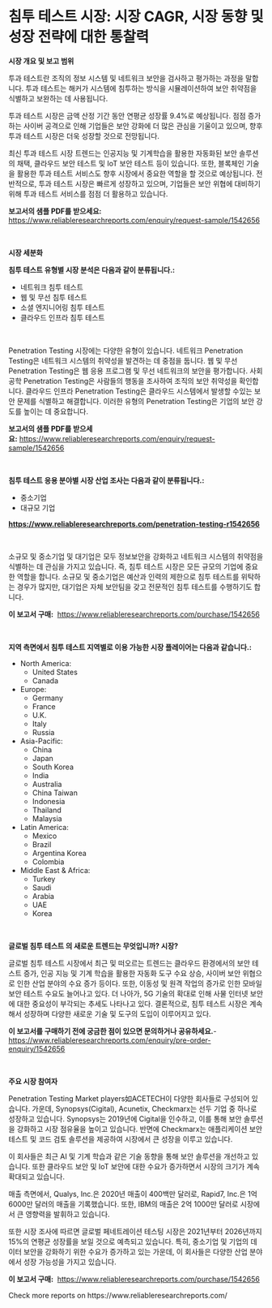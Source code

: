 <p><h1>침투 테스트 시장: 시장 CAGR, 시장 동향 및 성장 전략에 대한 통찰력</h1></p><p><strong>시장 개요 및 보고 범위</strong></p>
<p><p>투과 테스트란 조직의 정보 시스템 및 네트워크 보안을 검사하고 평가하는 과정을 말합니다. 투과 테스트는 해커가 시스템에 침투하는 방식을 시뮬레이션하여 보안 취약점을 식별하고 보완하는 데 사용됩니다. </p><p>투과 테스트 시장은 금액 산정 기간 동안 연평균 성장률 9.4%로 예상됩니다. 점점 증가하는 사이버 공격으로 인해 기업들은 보안 강화에 더 많은 관심을 기울이고 있으며, 향후 투과 테스트 시장은 더욱 성장할 것으로 전망됩니다. </p><p>최신 투과 테스트 시장 트렌드는 인공지능 및 기계학습을 활용한 자동화된 보안 솔루션의 채택, 클라우드 보안 테스트 및 IoT 보안 테스트 등이 있습니다. 또한, 블록체인 기술을 활용한 투과 테스트 서비스도 향후 시장에서 중요한 역할을 할 것으로 예상됩니다. 전반적으로, 투과 테스트 시장은 빠르게 성장하고 있으며, 기업들은 보안 위협에 대비하기 위해 투과 테스트 서비스를 점점 더 활용하고 있습니다.</p></p>
<p><strong>보고서의 샘플 PDF를 받으세요:</strong> <a href="https://www.reliableresearchreports.com/enquiry/request-sample/1542656">https://www.reliableresearchreports.com/enquiry/request-sample/1542656</a></p>
<p>&nbsp;</p>
<p><strong>시장 세분화</strong></p>
<p><strong>침투 테스트 유형별 시장 분석은 다음과 같이 분류됩니다.:</strong></p>
<p><ul><li>네트워크 침투 테스트</li><li>웹 및 무선 침투 테스트</li><li>소셜 엔지니어링 침투 테스트</li><li>클라우드 인프라 침투 테스트</li></ul></p>
<p>&nbsp;</p>
<p><p>Penetration Testing 시장에는 다양한 유형이 있습니다. 네트워크 Penetration Testing은 네트워크 시스템의 취약성을 발견하는 데 중점을 둡니다. 웹 및 무선 Penetration Testing은 웹 응용 프로그램 및 무선 네트워크의 보안을 평가합니다. 사회 공학 Penetration Testing은 사람들의 행동을 조사하여 조직의 보안 취약성을 확인합니다. 클라우드 인프라 Penetration Testing은 클라우드 시스템에서 발생할 수있는 보안 문제를 식별하고 해결합니다. 이러한 유형의 Penetration Testing은 기업의 보안 강도를 높이는 데 중요합니다.</p></p>
<p><strong>보고서의 샘플 PDF를 받으세요:</strong>&nbsp;<a href="https://www.reliableresearchreports.com/enquiry/request-sample/1542656">https://www.reliableresearchreports.com/enquiry/request-sample/1542656</a></p>
<p>&nbsp;</p>
<p><strong> 침투 테스트 응용 분야별 시장 산업 조사는 다음과 같이 분류됩니다.:</strong></p>
<p><ul><li>중소기업</li><li>대규모 기업</li></ul></p>
<p><strong><a href="https://www.reliableresearchreports.com/penetration-testing-r1542656">https://www.reliableresearchreports.com/penetration-testing-r1542656</a></strong></p>
<p>&nbsp;</p>
<p><p>소규모 및 중소기업 및 대기업은 모두 정보보안을 강화하고 네트워크 시스템의 취약점을 식별하는 데 관심을 가지고 있습니다. 즉, 침투 테스트 시장은 모든 규모의 기업에 중요한 역할을 합니다. 소규모 및 중소기업은 예산과 인력의 제한으로 침투 테스트를 위탁하는 경우가 많지만, 대기업은 자체 보안팀을 갖고 전문적인 침투 테스트를 수행하기도 합니다.</p></p>
<p><strong>이 보고서 구매:</strong>&nbsp; <a href="https://www.reliableresearchreports.com/purchase/1542656">https://www.reliableresearchreports.com/purchase/1542656</a></p>
<p>&nbsp;</p>
<p><strong>지역 측면에서 침투 테스트 지역별로 이용 가능한 시장 플레이어는 다음과 같습니다.:</strong></p>
<p><ul>
    <li>
        North America:
        <ul>
            <li>United States</li>
            <li>Canada</li>
        </ul>
    </li>
    <li>
        Europe:
        <ul>
            <li>Germany</li>
            <li>France</li>
            <li>U.K.</li>
            <li>Italy</li>
            <li>Russia</li>
        </ul>
    </li>
    <li>
        Asia-Pacific:
        <ul>
            <li>China</li>
            <li>Japan</li>
            <li>South Korea</li>
            <li>India</li>
            <li>Australia</li>
            <li>China Taiwan</li>
            <li>Indonesia</li>
            <li>Thailand</li>
            <li>Malaysia</li>
        </ul>
    </li>
    <li>
        Latin America:
        <ul>
            <li>Mexico</li>
            <li>Brazil</li>
            <li>Argentina Korea</li>
            <li>Colombia</li>
        </ul>
    </li>
    <li>
        Middle East & Africa:
        <ul>
            <li>Turkey</li>
            <li>Saudi</li>
            <li>Arabia</li>
            <li>UAE</li>
            <li>Korea</li>
        </ul>
    </li>
    </ul></p>
<p>&nbsp;</p>
<p><strong>글로벌 침투 테스트 의 새로운 트렌드는 무엇입니까? 시장?</strong></p>
<p><p>글로벌 침투 테스트 시장에서 최근 및 떠오르는 트렌드는 클라우드 환경에서의 보안 테스트 증가, 인공 지능 및 기계 학습을 활용한 자동화 도구 수요 상승, 사이버 보안 위협으로 인한 산업 분야의 수요 증가 등이다. 또한, 이동성 및 원격 작업의 증가로 인한 모바일 보안 테스트 수요도 늘어나고 있다. 더 나아가, 5G 기술의 확대로 인해 사물 인터넷 보안에 대한 중요성이 부각되는 추세도 나타나고 있다. 결론적으로, 침투 테스트 시장은 계속해서 성장하며 다양한 새로운 기술 및 도구의 도입이 이루어지고 있다.</p></p>
<p><strong>이 보고서를 구매하기 전에 궁금한 점이 있으면 문의하거나 공유하세요.</strong>- <a href="https://www.reliableresearchreports.com/enquiry/pre-order-enquiry/1542656">https://www.reliableresearchreports.com/enquiry/pre-order-enquiry/1542656</a></p>
<p>&nbsp;</p>
<p><strong>주요 시장 참여자</strong></p>
<p><p>Penetration Testing Market players如ACETECH이 다양한 회사들로 구성되어 있습니다. 가운데, Synopsys(Cigital), Acunetix, Checkmarx는 선두 기업 중 하나로 성장하고 있습니다. Synopsys는 2019년에 Cigital을 인수하고, 이를 통해 보안 솔루션을 강화하고 시장 점유율을 높이고 있습니다. 반면에 Checkmarx는 애플리케이션 보안 테스트 및 코드 검토 솔루션을 제공하여 시장에서 큰 성장을 이루고 있습니다.</p><p>이 회사들은 최근 AI 및 기계 학습과 같은 기술 동향을 통해 보안 솔루션을 개선하고 있습니다. 또한 클라우드 보안 및 IoT 보안에 대한 수요가 증가하면서 시장의 크기가 계속 확대되고 있습니다.</p><p>매출 측면에서, Qualys, Inc.은 2020년 매출이 400백만 달러로, Rapid7, Inc.은 1억 6000만 달러의 매출을 기록했습니다. 또한, IBM의 매출은 2억 1000만 달러로 시장에서 큰 영향력을 발휘하고 있습니다.</p><p>또한 시장 조사에 따르면 글로벌 페네트레이션 테스팅 시장은 2021년부터 2026년까지 15%의 연평균 성장률을 보일 것으로 예측되고 있습니다. 특히, 중소기업 및 기업의 데이터 보안을 강화하기 위한 수요가 증가하고 있는 가운데, 이 회사들은 다양한 산업 분야에서 성장 가능성을 가지고 있습니다.</p></p>
<p><strong>이 보고서 구매:</strong>&nbsp;&nbsp;<a href="https://www.reliableresearchreports.com/purchase/1542656">https://www.reliableresearchreports.com/purchase/1542656</a></p>
<p>Check more reports on https://www.reliableresearchreports.com/</p>